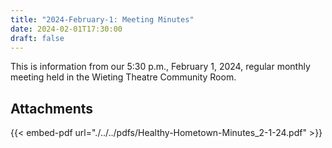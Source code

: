 ```yaml
---
title: "2024-February-1: Meeting Minutes"
date: 2024-02-01T17:30:00
draft: false
---
```

This is information from our 5:30 p.m., February 1, 2024, regular monthly meeting held in the Wieting Theatre Community Room. 
 
## Attachments

{{< embed-pdf url="./../../pdfs/Healthy-Hometown-Minutes_2-1-24.pdf" >}}
